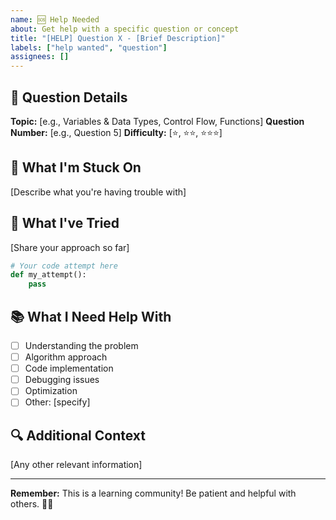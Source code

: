 ```yaml
---
name: 🆘 Help Needed
about: Get help with a specific question or concept
title: "[HELP] Question X - [Brief Description]"
labels: ["help wanted", "question"]
assignees: []
---
```


## 📝 Question Details

**Topic:** [e.g., Variables & Data Types, Control Flow, Functions]
**Question Number:** [e.g., Question 5]
**Difficulty:** [⭐, ⭐⭐, ⭐⭐⭐]

## 🤔 What I'm Stuck On

[Describe what you're having trouble with]

## 💭 What I've Tried

[Share your approach so far]

```python
# Your code attempt here
def my_attempt():
    pass
```

## 📚 What I Need Help With

- [ ] Understanding the problem
- [ ] Algorithm approach
- [ ] Code implementation
- [ ] Debugging issues
- [ ] Optimization
- [ ] Other: [specify]

## 🔍 Additional Context

[Any other relevant information]

---

**Remember:** This is a learning community! Be patient and helpful with others. 🐍✨
